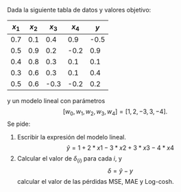 Dada la siguiente tabla de datos y valores objetivo:

| $x_1$|$x_2$ |$x_3$ |$x_4$ | $y$  |
|------|------|------|------|------|
| 0.7  | 0.1  | 0.4  | 0.9  | -0.5 |
| 0.5  | 0.9  | 0.2  | -0.2 | 0.9  |
| 0.4  | 0.8  | 0.3  | 0.1  | 0.1  |
| 0.3  | 0.6  | 0.3  | 0.1  | 0.4  |
| 0.5  | 0.6  | -0.3 | -0.2 | 0.2  |

y un modelo lineal con parámetros
$$
[w_0, w_1, w_2, w_3, w_4] = [1, 2, -3, 3, -4].
$$
Se pide:
1. Escribir la expresión del modelo lineal.
$$
\hat y​=1+2*x1​−3*x2​+3*x3​−4*x4​
$$
1. Calcular el valor de $\delta_{(i)}$ para cada $i$, y 
$$
\delta  = \hat y -y
$$
calcular el valor de las pérdidas MSE, MAE y Log-cosh.
